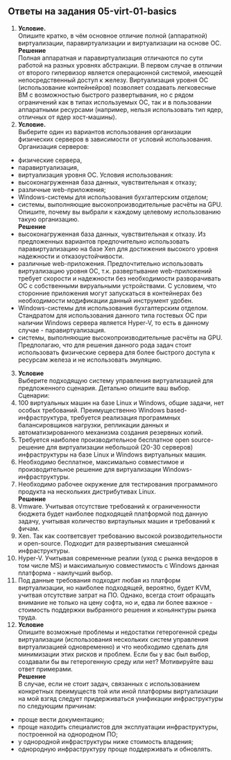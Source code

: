 ## Ответы на задания 05-virt-01-basics
1. **Условие.**  
Опишите кратко, в чём основное отличие полной (аппаратной) виртуализации, паравиртуализации и виртуализации на основе ОС.  
**Решение**   
Полная аппаратная и паравиртуализация отличаются по сути работой на разных уровнях абстракции. В первом случае в отличии от второго гипервизор является операционной системой, имеющей непосредственный доступ к железу. Виртуализация уровня ОС (использование контейнейров) позволяет создавать легковесные ВМ с возможностью быстрого развертывания, но с рядом ограничений как в типах используемых ОС, так и в пользовании аппаратными ресурсами (например, нельзя использовать тип ядер, отличных от ядер хост-машины).  
2. **Условие.**  
Выберите один из вариантов использования организации физических серверов в зависимости от условий использования.  
Организация серверов:  
 - физические сервера,
 - паравиртуализация,
 - виртуализация уровня ОС.
Условия использования:  
 - высоконагруженная база данных, чувствительная к отказу;
 - различные web-приложения;
 - Windows-системы для использования бухгалтерским отделом;
 - системы, выполняющие высокопроизводительные расчёты на GPU.
Опишите, почему вы выбрали к каждому целевому использованию такую организацию.  
**Решение**  
 - высоконагруженная база данных, чувствительная к отказу. Из предложенных вариантов предпочительно использовать паравиртуализацию на базе Xen для достижения высокого уровня надежности и отказоустойчивости.
 - различные web-приложения. Предпочтительно использовать виртуализацию уровня ОС, т.к. развертывание web-приложений требует скорости и надежности без необходимости разворачивать ОС с собственными вируальными устройствами. С условием, что сторонние приложения могут запускаться в контейнерах без необходимости модификации данный инструмент удобен.
 - Windows-системы для использования бухгалтерским отделом. Стандратом для использования данного типа гостевых ОС при наличии Windows сервера является Hyper-V, то есть в данному случае - паравиртуализация.
 - системы, выполняющие высокопроизводительные расчёты на GPU. Предполагаю, что для решения данного рода задач стоит использовать физические сервера для более быстрого доступа к ресурсам железа и не использовать эмуляцию.  
 3. **Условие**   
Выберите подходящую систему управления виртуализацией для предложенного сценария. Детально опишите ваш выбор.  
Сценарии:  
1. 100 виртуальных машин на базе Linux и Windows, общие задачи, нет особых требований. Преимущественно Windows based-инфраструктура, требуется реализация программных балансировщиков нагрузки, репликации данных и автоматизированного механизма создания резервных копий.
2. Требуется наиболее производительное бесплатное open source-решение для виртуализации небольшой (20-30 серверов) инфраструктуры на базе Linux и Windows виртуальных машин.
3. Необходимо бесплатное, максимально совместимое и производительное решение для виртуализации Windows-инфраструктуры.
4. Необходимо рабочее окружение для тестирования программного продукта на нескольких дистрибутивах Linux.  
**Решение**  
1. Vmware. Учитывая отсутствие требований к ограниченности бюджета будет наиболее подходящей платформой под данную задачу, учитывая количество виртаульных машин и требований к фичам.
2. Xen. Так как соответсвует требованию высокой роизводительности и open-source. Подходит для развертывания смешанной инфраструктуры.
3. Hyper-V. Учитывая современные реалии (уход с рынка вендоров в том числе MS) и максимальную совместимость с Windows данная платформа - наилучший выбор.
4. Под данные требования подходит любая из платформ виртуализации, но наиболее подходящей, вероятно, будет KVM, учитвая отсутствие затрат на ПО. Однако, всегда стоит обращать внимание не только на цену софта, но и, едва ли более важное - стоимость поддержки выбранного решения и коньянктуры рынка труда.
4. **Условие**  
Опишите возможные проблемы и недостатки гетерогенной среды виртуализации (использования нескольких систем управления виртуализацией одновременно) и что необходимо сделать для минимизации этих рисков и проблем. Если бы у вас был выбор, создавали бы вы гетерогенную среду или нет? Мотивируйте ваш ответ примерами.  
**Решение**  
В случае, если не стоит задач, связанных с использованием конкретных преимуществ той или иной платформы виртуализации на мой взгяд следует придерживаться унификации инфраструктуры по следующим причинам:
 - проще вести документацию;
 - проще находить специалистов для эксплуатации инфраструктуры, построенной на однородном ПО;
 - у однородной инфраструктуры ниже стоимость владения;
 - однородную инфраструктуру проще поддерживать и обновлять.


